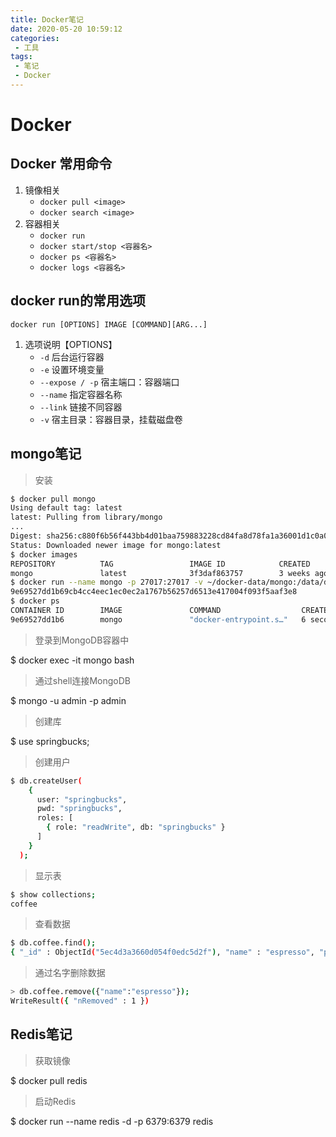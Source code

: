 ```yaml
---
title: Docker笔记
date: 2020-05-20 10:59:12
categories:
 - 工具
tags:
 - 笔记
 - Docker
---
```


# Docker

## Docker 常用命令

1. 镜像相关
    * `docker pull <image>`
    * `docker search <image>`
2. 容器相关
    * `docker run`
    * `docker start/stop <容器名>`
    * `docker ps <容器名>`
    * `docker logs <容器名>`

## docker run的常用选项

``` shell
docker run [OPTIONS] IMAGE [COMMAND][ARG...]
```

1. 选项说明【OPTIONS】
    * `-d` 后台运行容器
    * `-e` 设置环境变量
    * `--expose / -p` 宿主端口：容器端口
    * `--name` 指定容器名称
    * `--link` 链接不同容器
    * `-v` 宿主目录：容器目录，挂载磁盘卷

## mongo笔记

> 安装

``` sh
$ docker pull mongo
Using default tag: latest
latest: Pulling from library/mongo
...
Digest: sha256:c880f6b56f443bb4d01baa759883228cd84fa8d78fa1a36001d1c0a0712b5a07
Status: Downloaded newer image for mongo:latest
$ docker images
REPOSITORY          TAG                 IMAGE ID            CREATED             SIZE
mongo               latest              3f3daf863757        3 weeks ago         388MB
$ docker run --name mongo -p 27017:27017 -v ~/docker-data/mongo:/data/db -e MONGO_INITDB_ROOT_USERNAME=admin -e MONGO_INITDB_ROOT_PASSWORD=admin -d mongo
9e69527dd1b69cb4cc4eec1ec0ec2a1767b56257d6513e417004f093f5aaf3e8
$ docker ps
CONTAINER ID        IMAGE               COMMAND                  CREATED             STATUS              PORTS                      NAMES
9e69527dd1b6        mongo               "docker-entrypoint.s…"   6 seconds ago       Up 5 seconds        0.0.0.0:27017->27017/tcp   mongo
```

> 登录到MongoDB容器中

$ docker exec -it mongo bash

> 通过shell连接MongoDB

$ mongo -u admin -p admin

> 创建库

$ use springbucks;

> 创建用户

``` sh
$ db.createUser(
    {
      user: "springbucks",
      pwd: "springbucks",
      roles: [
        { role: "readWrite", db: "springbucks" }
      ]
    }
  );
```

> 显示表

``` sh
$ show collections;
coffee
```

> 查看数据

``` sh
$ db.coffee.find();
{ "_id" : ObjectId("5ec4d3a3660d054f0edc5d2f"), "name" : "espresso", "price" : { "money" : { "currency" : { "code" : "CNY", "numericCode" : 156, "decimalPlaces" : 2 }, "amount" : "20.00" } }, "createTime" : ISODate("2020-05-20T06:52:19.557Z"), "updateTime" : ISODate("2020-05-20T06:52:19.557Z"), "_class" : "geektime.spring.data.mongodemo.model.Coffee" }
```

> 通过名字删除数据

``` sh
> db.coffee.remove({"name":"espresso"});
WriteResult({ "nRemoved" : 1 })
```

## Redis笔记

> 获取镜像

$ docker pull redis

> 启动Redis

$ docker run --name redis -d -p 6379:6379 redis
